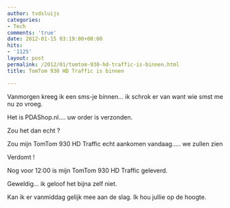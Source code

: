 ```yaml
---
author: tvdsluijs
categories:
- Tech
comments: 'true'
date: 2012-01-15 03:19:00+00:00
hits:
- '1125'
layout: post
permalink: /2012/01/tomtom-930-hd-traffic-is-binnen.html
title: TomTom 930 HD Traffic is binnen

---
```

Vanmorgen kreeg ik een sms-je binnen… ik schrok er van want wie smst me nu zo vroeg.

Het is PDAShop.nl…. uw order is verzonden.

Zou het dan echt ?

Zou mijn TomTom 930 HD Traffic echt aankomen vandaag….. we zullen zien

Verdomt !

Nog voor 12:00 is mijn TomTom 930 HD Traffic geleverd.

Geweldig… ik geloof het bijna zelf niet.

Kan ik er vanmiddag gelijk mee aan de slag. Ik hou jullie op de hoogte.